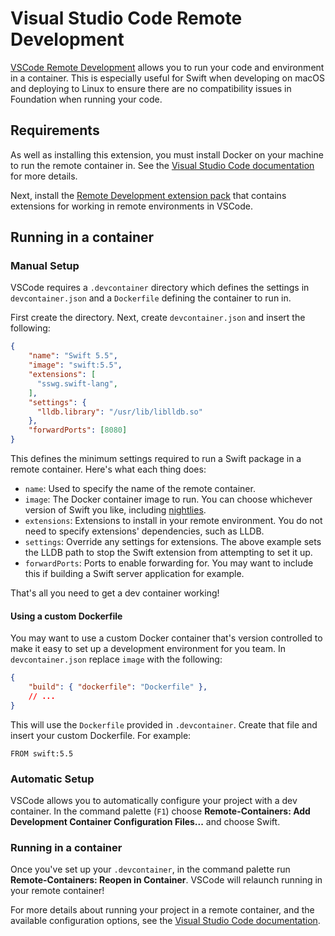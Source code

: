 # Visual Studio Code Remote Development

[VSCode Remote Development](https://code.visualstudio.com/docs/remote/remote-overview) allows you to run your code and environment in a container. This is especially useful for Swift when developing on macOS and deploying to Linux to ensure there are no compatibility issues in Foundation when running your code.

## Requirements

As well as installing this extension, you must install Docker on your machine to run the remote container in. See the [Visual Studio Code documentation](https://code.visualstudio.com/docs/remote/containers) for more details.

Next, install the [Remote Development extension pack](https://marketplace.visualstudio.com/items?itemName=ms-vscode-remote.vscode-remote-extensionpack) that contains extensions for working in remote environments in VSCode.

## Running in a container

### Manual Setup

VSCode requires a `.devcontainer` directory which defines the settings in `devcontainer.json` and a `Dockerfile` defining the container to run in.

First create the directory. Next, create `devcontainer.json` and insert the following:

```json
{
    "name": "Swift 5.5",
    "image": "swift:5.5",
    "extensions": [
      "sswg.swift-lang",
    ],
    "settings": {
      "lldb.library": "/usr/lib/liblldb.so"
    },
    "forwardPorts": [8080]
}
```

This defines the minimum settings required to run a Swift package in a remote container. Here's what each thing does:

* `name`: Used to specify the name of the remote container.
* `image`: The Docker container image to run. You can choose whichever version of Swift you like, including [nightlies](https://hub.docker.com/r/swiftlang/swift).
* `extensions`: Extensions to install in your remote environment. You do not need to specify extensions' dependencies, such as LLDB.
* `settings`: Override any settings for extensions. The above example sets the LLDB path to stop the Swift extension from attempting to set it up.
* `forwardPorts`: Ports to enable forwarding for. You may want to include this if building a Swift server application for example.

That's all you need to get a dev container working!

#### Using a custom Dockerfile

You may want to use a custom Docker container that's version controlled to make it easy to set up a development environment for you team. In `devcontainer.json` replace `image` with the following:

```json
{
    "build": { "dockerfile": "Dockerfile" },
    // ...
}
```

This will use the `Dockerfile` provided in `.devcontainer`. Create that file and insert your custom Dockerfile. For example:

```docker
FROM swift:5.5
```

### Automatic Setup

VSCode allows you to automatically configure your project with a dev container. In the command palette (`F1`) choose **Remote-Containers: Add Development Container Configuration Files...** and choose Swift.

### Running in a container

Once you've set up your `.devcontainer`, in the command palette run **Remote-Containers: Reopen in Container**. VSCode will relaunch running in your remote container!

For more details about running your project in a remote container, and the available configuration options, see the [Visual Studio Code documentation](https://code.visualstudio.com/docs/remote/remote-overview).